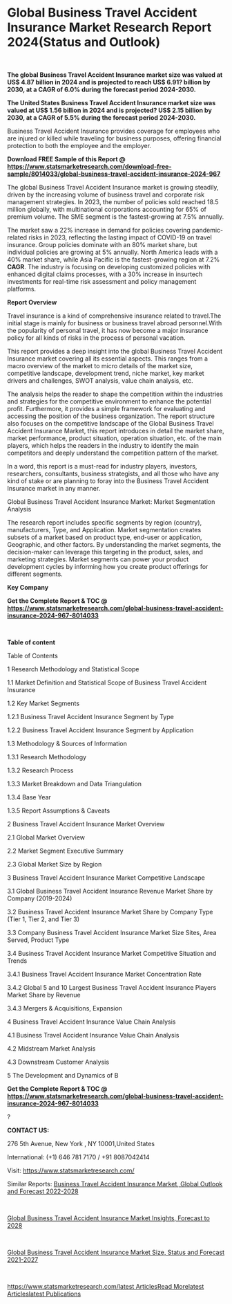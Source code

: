 <h1>Global Business Travel Accident Insurance Market Research Report 2024(Status and Outlook)</h1><br/><p><strong>The global Business Travel Accident Insurance market size was valued at US$ 4.87 billion in 2024 and is projected to reach US$ 6.91? billion by 2030, at a <strong>CAGR</strong> of 6.0% during the forecast period 2024-2030.</strong></p>
 
 
 
 <p><strong>The United States Business Travel Accident Insurance market size was valued at US$ 1.56 billion in 2024 and is projected? US$ 2.15 billion by 2030, at a <strong>CAGR</strong> of 5.5% during the forecast period 2024-2030.</strong></p>
 
 
 
 <p>Business Travel Accident Insurance provides coverage for employees who are injured or killed while traveling for business purposes, offering financial protection to both the employee and the employer.</p>
 
 
 
 <p><strong>Download FREE Sample of this Report @ <a href="https://www.statsmarketresearch.com/download-free-sample/8014033/global-business-travel-accident-insurance-2024-967">https://www.statsmarketresearch.com/download-free-sample/8014033/global-business-travel-accident-insurance-2024-967</a></strong></p>
 
 
 
 <p>The global Business Travel Accident Insurance market is growing steadily, driven by the increasing volume of business travel and corporate risk management strategies. In 2023, the number of policies sold reached 18.5 million globally, with multinational corporations accounting for 65% of premium volume. The SME segment is the fastest-growing at 7.5% annually.</p>
 
 
 
 <p>The market saw a 22% increase in demand for policies covering pandemic-related risks in 2023, reflecting the lasting impact of COVID-19 on travel insurance. Group policies dominate with an 80% market share, but individual policies are growing at 5% annually. North America leads with a 40% market share, while Asia Pacific is the fastest-growing region at 7.2% <strong>CAGR</strong>. The industry is focusing on developing customized policies with enhanced digital claims processes, with a 30% increase in insurtech investments for real-time risk assessment and policy management platforms.</p>
 
 
 
 <p><strong>Report Overview</strong></p>
 
 
 
 <p>Travel insurance is a kind of comprehensive insurance related to travel.The initial stage is mainly for business or business travel abroad personnel.With the popularity of personal travel, it has now become a major insurance policy for all kinds of risks in the process of personal vacation.</p>
 
 
 
 <p>This report provides a deep insight into the global Business Travel Accident Insurance market covering all its essential aspects. This ranges from a macro overview of the market to micro details of the market size, competitive landscape, development trend, niche market, key market drivers and challenges, SWOT analysis, value chain analysis, etc.</p>
 
 
 
 <p>The analysis helps the reader to shape the competition within the industries and strategies for the competitive environment to enhance the potential profit. Furthermore, it provides a simple framework for evaluating and accessing the position of the business organization. The report structure also focuses on the competitive landscape of the Global Business Travel Accident Insurance Market, this report introduces in detail the market share, market performance, product situation, operation situation, etc. of the main players, which helps the readers in the industry to identify the main competitors and deeply understand the competition pattern of the market.</p>
 
 
 
 <p>In a word, this report is a must-read for industry players, investors, researchers, consultants, business strategists, and all those who have any kind of stake or are planning to foray into the Business Travel Accident Insurance market in any manner.</p>
 
 
 
 <p>Global Business Travel Accident Insurance Market: Market Segmentation Analysis</p>
 
 
 
 <p>The research report includes specific segments by region (country), manufacturers, Type, and Application. Market segmentation creates subsets of a market based on product type, end-user or application, Geographic, and other factors. By understanding the market segments, the decision-maker can leverage this targeting in the product, sales, and marketing strategies. Market segments can power your product development cycles by informing how you create product offerings for different segments.</p>
 
 
 
 <p><strong>Key Company</strong></p>
 
 
 
 <div><b>Get the Complete Report & TOC @ <a href="https://www.statsmarketresearch.com/global-business-travel-accident-insurance-2024-967-8014033">https://www.statsmarketresearch.com/global-business-travel-accident-insurance-2024-967-8014033</a></b></div>
 
 
 
 <p><br />
 
 <b>Table of content</b></p>
 
 
 
 <p>Table of Contents<br />
 
 1 Research Methodology and Statistical Scope<br />
 
 1.1 Market Definition and Statistical Scope of Business Travel Accident Insurance<br />
 
 1.2 Key Market Segments<br />
 
 1.2.1 Business Travel Accident Insurance Segment by Type<br />
 
 1.2.2 Business Travel Accident Insurance Segment by Application<br />
 
 1.3 Methodology & Sources of Information<br />
 
 1.3.1 Research Methodology<br />
 
 1.3.2 Research Process<br />
 
 1.3.3 Market Breakdown and Data Triangulation<br />
 
 1.3.4 Base Year<br />
 
 1.3.5 Report Assumptions & Caveats<br />
 
 2 Business Travel Accident Insurance Market Overview<br />
 
 2.1 Global Market Overview<br />
 
 2.2 Market Segment Executive Summary<br />
 
 2.3 Global Market Size by Region<br />
 
 3 Business Travel Accident Insurance Market Competitive Landscape<br />
 
 3.1 Global Business Travel Accident Insurance Revenue Market Share by Company (2019-2024)<br />
 
 3.2 Business Travel Accident Insurance Market Share by Company Type (Tier 1, Tier 2, and Tier 3)<br />
 
 3.3 Company Business Travel Accident Insurance Market Size Sites, Area Served, Product Type<br />
 
 3.4 Business Travel Accident Insurance Market Competitive Situation and Trends<br />
 
 3.4.1 Business Travel Accident Insurance Market Concentration Rate<br />
 
 3.4.2 Global 5 and 10 Largest Business Travel Accident Insurance Players Market Share by Revenue<br />
 
 3.4.3 Mergers & Acquisitions, Expansion<br />
 
 4 Business Travel Accident Insurance Value Chain Analysis<br />
 
 4.1 Business Travel Accident Insurance Value Chain Analysis<br />
 
 4.2 Midstream Market Analysis<br />
 
 4.3 Downstream Customer Analysis<br />
 
 5 The Development and Dynamics of B</p>
 
 
 
 <div><b>Get the Complete Report & TOC @ <a href="https://www.statsmarketresearch.com/global-business-travel-accident-insurance-2024-967-8014033">https://www.statsmarketresearch.com/global-business-travel-accident-insurance-2024-967-8014033</a></b></div>
 
 
 
 <p>? </p>
 
 
 
 <p><b>CONTACT US:</b><br />
 
 276 5th Avenue, New York , NY 10001,United States<br />
 
 International: (+1) 646 781 7170 / +91 8087042414<br />
 
 Visit: <a href="https://www.statsmarketresearch.com/">https://www.statsmarketresearch.com/</a><br />
 
 Similar Reports: <a href="https://www.statsmarketresearch.com/global-business-travel-accident-insurance-2024-967-8014033">Business Travel Accident Insurance Market, Global Outlook and Forecast 2022-2028</a><br />
 
 <br />
 
 <a href="https://www.statsmarketresearch.com/global-business-travel-accident-insurance-2024-967-8014033">Global Business Travel Accident Insurance Market Insights, Forecast to 2028</a><br />
 
 <br />
 
 <a href="https://www.statsmarketresearch.com/global-business-travel-accident-insurance-2024-967-8014033">Global Business Travel Accident Insurance Market Size, Status and Forecast 2021-2027</a><br />
 
 <br />
 
 <a href="https://gyeongbokgung.com">https://www.statsmarketresearch.com/</a><a href="https://hallyeomaritime.com">latest Articles</a><a href="https://jingwansa.com">Read More</a><a href="https://nguoiviet.jp/">latest Articles</a><a href="https://www.intelmarketresearch.com/">latest Publications</a></p>